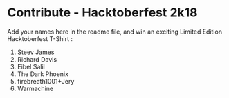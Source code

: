 # Contribute - Hacktoberfest 2k18
Add your names here in the readme file, and win an exciting Limited Edition Hacktoberfest T-Shirt :

1. Steev James
2. Richard Davis
3. Eibel Salil
4. The Dark Phoenix
5. firebreath1001+Jery
6. Warmachine
